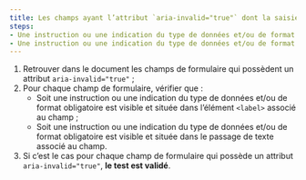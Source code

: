 ```yaml
---
title: Les champs ayant l’attribut `aria-invalid="true"` dont la saisie requiert un type de données et/ou de format obligatoires vérifient-ils une de ces conditions ?
steps:
- Une instruction ou une indication du type de données et/ou de format obligatoire est visible et située dans la balise `<label>` associée au champ ;
- Une instruction ou une indication du type de données et/ou de format obligatoire est visible et située dans le [passage de texte](#passage-de-texte-lie-par-aria-labelledby-ou-aria-describedby) associé au champ.
---
```


1. Retrouver dans le document les champs de formulaire qui possèdent un attribut `aria-invalid="true"` ;
2. Pour chaque champ de formulaire, vérifier que :
      * Soit une instruction ou une indication du type de données et/ou de format obligatoire est visible et située dans l’élément `<label>` associé au champ ;
      * Soit une instruction ou une indication du type de données et/ou de format obligatoire est visible et située dans le passage de texte associé au champ.
3. Si c’est le cas pour chaque champ de formulaire qui possède un attribut `aria-invalid="true"`, **le test est validé**.
